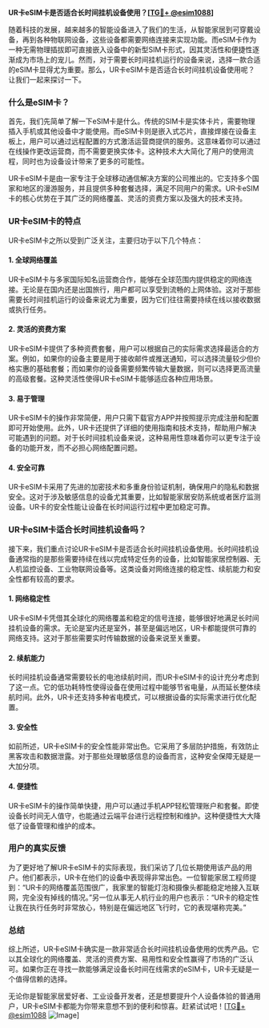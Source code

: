 **UR卡eSIM卡是否适合长时间挂机设备使用？[[TG💪+ @esim1088](https://t.me/s/esim1088)]**

随着科技的发展，越来越多的智能设备进入了我们的生活，从智能家居到可穿戴设备，再到各种物联网设备，这些设备都需要网络连接来实现功能。而eSIM卡作为一种无需物理插拔即可直接嵌入设备中的新型SIM卡形式，因其灵活性和便捷性逐渐成为市场上的宠儿。然而，对于需要长时间挂机运行的设备来说，选择一款合适的eSIM卡显得尤为重要。那么，UR卡eSIM卡是否适合长时间挂机设备使用呢？让我们一起来探讨一下。

### 什么是eSIM卡？

首先，我们先简单了解一下eSIM卡是什么。传统的SIM卡是实体卡片，需要物理插入手机或其他设备中才能使用。而eSIM卡则是嵌入式芯片，直接焊接在设备主板上，用户可以通过远程配置的方式激活运营商提供的服务。这意味着你可以通过在线操作更改运营商，而不需要更换实体卡。这种技术大大简化了用户的使用流程，同时也为设备设计带来了更多的可能性。

UR卡eSIM卡是由一家专注于全球移动通信解决方案的公司推出的。它支持多个国家和地区的漫游服务，并且提供多种套餐选择，满足不同用户的需求。UR卡eSIM卡的核心优势在于其广泛的网络覆盖、灵活的资费方案以及强大的技术支持。

### UR卡eSIM卡的特点

UR卡eSIM卡之所以受到广泛关注，主要归功于以下几个特点：

#### 1. **全球网络覆盖**
UR卡eSIM卡与多家国际知名运营商合作，能够在全球范围内提供稳定的网络连接。无论是在国内还是出国旅行，用户都可以享受到流畅的上网体验。这对于那些需要长时间挂机运行的设备来说尤为重要，因为它们往往需要持续在线以接收数据或执行任务。

#### 2. **灵活的资费方案**
UR卡eSIM卡提供了多种资费套餐，用户可以根据自己的实际需求选择最适合的方案。例如，如果你的设备主要是用于接收邮件或推送通知，可以选择流量较少但价格实惠的基础套餐；而如果你的设备需要频繁传输大量数据，则可以选择更高流量的高级套餐。这种灵活性使得UR卡eSIM卡能够适应各种应用场景。

#### 3. **易于管理**
UR卡eSIM卡的操作非常简便，用户只需下载官方APP并按照提示完成注册和配置即可开始使用。此外，UR卡还提供了详细的使用指南和技术支持，帮助用户解决可能遇到的问题。对于长时间挂机设备来说，这种易用性意味着你可以更专注于设备的功能开发，而不必担心网络配置问题。

#### 4. **安全可靠**
UR卡eSIM卡采用了先进的加密技术和多重身份验证机制，确保用户的隐私和数据安全。这对于涉及敏感信息的设备尤其重要，比如智能家居安防系统或者医疗监测设备。UR卡的安全性能让设备在长时间运行过程中更加稳定可靠。

### UR卡eSIM卡适合长时间挂机设备吗？

接下来，我们重点讨论UR卡eSIM卡是否适合长时间挂机设备使用。长时间挂机设备通常指的是那些需要持续在线以完成特定任务的设备，比如智能家居控制器、无人机监控设备、工业物联网设备等。这类设备对网络连接的稳定性、续航能力和安全性都有较高的要求。

#### 1. **网络稳定性**
UR卡eSIM卡凭借其全球化的网络覆盖和稳定的信号连接，能够很好地满足长时间挂机设备的需求。无论是室内还是室外，甚至是偏远地区，UR卡都能提供可靠的网络支持。这对于那些需要实时传输数据的设备来说至关重要。

#### 2. **续航能力**
长时间挂机设备通常需要较长的电池续航时间，而UR卡eSIM卡的设计充分考虑到了这一点。它的低功耗特性使得设备在使用过程中能够节省电量，从而延长整体续航时间。此外，UR卡还支持多种省电模式，可以根据设备的实际需求进行优化配置。

#### 3. **安全性**
如前所述，UR卡eSIM卡的安全性能非常出色。它采用了多层防护措施，有效防止黑客攻击和数据泄露。对于那些处理敏感信息的设备而言，这种安全保障无疑是一大加分项。

#### 4. **便捷性**
UR卡eSIM卡的操作简单快捷，用户可以通过手机APP轻松管理账户和套餐。即使设备长时间无人值守，也能通过云端平台进行远程控制和维护。这种便捷性大大降低了设备管理和维护的成本。

### 用户的真实反馈

为了更好地了解UR卡eSIM卡的实际表现，我们采访了几位长期使用该产品的用户。他们都表示，UR卡在他们的设备中表现得非常出色。一位智能家居工程师提到：“UR卡的网络覆盖范围很广，我家里的智能灯泡和摄像头都能稳定地接入互联网，完全没有掉线的情况。”另一位从事无人机行业的用户也表示：“UR卡的稳定性让我在执行任务时非常放心，特别是在偏远地区飞行时，它的表现堪称完美。”

### 总结

综上所述，UR卡eSIM卡确实是一款非常适合长时间挂机设备使用的优秀产品。它以其全球化的网络覆盖、灵活的资费方案、易用性和安全性赢得了市场的广泛认可。如果你正在寻找一款能够满足设备长时间在线需求的eSIM卡，UR卡无疑是一个值得信赖的选择。

无论你是智能家居爱好者、工业设备开发者，还是想要提升个人设备体验的普通用户，UR卡eSIM卡都能为你带来意想不到的便利和惊喜。赶紧试试吧！[[TG💪+ @esim1088](https://t.me/s/esim1088) ![Image](https://i.postimg.cc/4NQfJmqS/Snipaste-2025-05-13-00-14-12.png)]